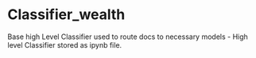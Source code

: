# Classifier_wealth
Base high Level Classifier used to route docs to necessary models - High level Classifier stored as ipynb file.
